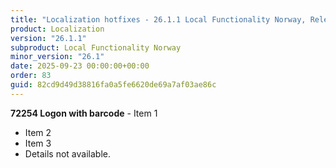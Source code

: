 ```yaml
---
title: "Localization hotfixes - 26.1.1 Local Functionality Norway, Release date September 23, 2025 - Hotfixes"
product: Localization
version: "26.1.1"
subproduct: Local Functionality Norway
minor_version: "26.1"
date: 2025-09-23 00:00:00+00:00
order: 83
guid: 82cd9d49d38816fa0a5fe6620de69a7af03ae86c
---
```


**72254 Logon with barcode** - Item 1- Item 2- Item 3- Details not available.
